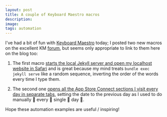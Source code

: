 ```yaml
---
layout: post
title: A couple of Keyboard Maestro macros
description:
image:
tags: automation
---
```

I've had a bit of fun with [Keyboard Maestro](http://www.keyboardmaestro.com/) today; I posted two new macros on the excellent KM [forum](https://forum.keyboardmaestro.com), but seems only appropriate to link to them here on the blog too:

1. The first macro [starts the local Jekyll server and open my localhost website in Safari](https://forum.keyboardmaestro.com/t/start-local-jekyll-server-and-open-safari-macro/13787/2) and is great because my mind treats `bundle exec jekyll serve` like a random sequence, inverting the order of the words every time I type them.

2. The second one [opens all the App Store Connect sections I visit every day in separate tabs](https://forum.keyboardmaestro.com/t/open-app-store-connect-panels-for-previous-day/13792), setting the date to the previous day as I used to do manually 👏 every 👏 single 👏 day 👏.

Hope these automation examples are useful / inspiring!